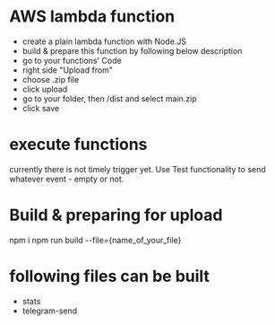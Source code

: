 # AWS lambda function
- create a plain lambda function with Node.JS
- build & prepare this function by following below description
- go to your functions' Code
- right side "Upload from"
- choose .zip file
- click upload
- go to your folder, then /dist and select main.zip
- click save

# execute functions
currently there is not timely trigger yet.
Use Test functionality to send whatever event - empty or not.

# Build & preparing for upload
npm i
npm run build --file={name_of_your_file}

# following files can be built
- stats
- telegram-send